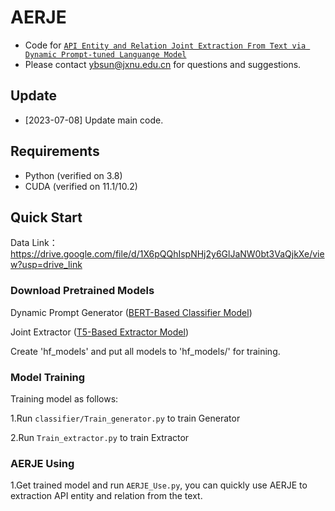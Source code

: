 # AERJE

- Code for [``API Entity and Relation Joint Extraction From Text via Dynamic Prompt-tuned Languange Model``](https://dl.acm.org/doi/10.1145/3607188)
- Please contact ybsun@jxnu.edu.cn for questions and suggestions.

## Update
- [2023-07-08] Update main code.

## Requirements
- Python (verified on 3.8)
- CUDA (verified on 11.1/10.2)

## Quick Start

Data Link：https://drive.google.com/file/d/1X6pQQhIspNHj2y6GlJaNW0bt3VaQjkXe/view?usp=drive_link

### Download Pretrained Models
Dynamic Prompt Generator ([BERT-Based Classifier Model](https://huggingface.co/bert-base-uncased))

Joint Extractor ([T5-Based Extractor Model](https://drive.google.com/file/d/15OFkWw8kJA1k2g_zehZ0pxcjTABY2iF1/view))

Create 'hf_models' and put all models to 'hf_models/' for training.

### Model Training

Training model as follows:

1.Run `classifier/Train_generator.py` to train Generator

2.Run `Train_extractor.py` to train Extractor

### AERJE Using

1.Get trained model and run `AERJE_Use.py`, you can quickly use AERJE to extraction API entity and relation from the text.
